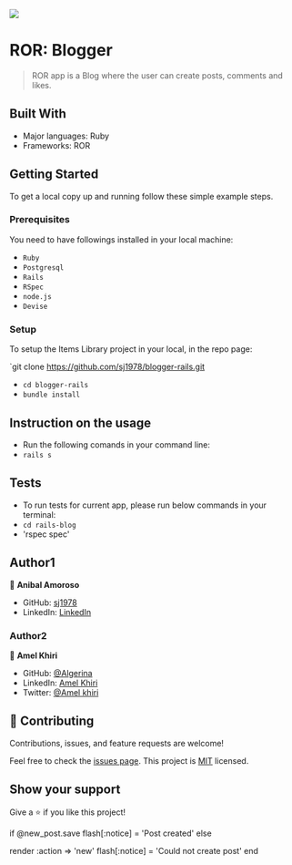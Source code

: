 
![](https://img.shields.io/badge/Microverse-blueviolet)
# ROR: Blogger

> ROR app is a Blog where the user can create posts, comments and likes.


## Built With

- Major languages: Ruby
- Frameworks: ROR

## Getting Started

To get a local copy up and running follow these simple example steps.

### Prerequisites

You need to have followings installed in your local machine:
- `Ruby`
- `Postgresql`
- `Rails`
- `RSpec`
- `node.js`
- `Devise`

### Setup

To setup the Items Library project in your local, in the repo page:

`git clone https://github.com/sj1978/blogger-rails.git
- `cd blogger-rails`
- `bundle install`


## Instruction on the usage
- Run the following comands in your command line:
- `rails s`

## Tests
- To run tests for current app, please run below commands in your terminal:
- `cd rails-blog`
- 'rspec spec'

## Author1


👤 **Anibal Amoroso**

- GitHub: [sj1978](https://github.com/sj1978)
- LinkedIn: [LinkedIn](https://www.linkedin.com/in/anibalamoroso/)


### Author2


👤 **Amel Khiri**

- GitHub: [@Algerina](https://github.com/Algerina)
- LinkedIn: [Amel Khiri](https://linkedin.com/in/amel-khiri-qahwadji-37a550135)
- Twitter: [@Amel khiri](https://twitter.com/AmalQahwadji)

## 🤝 Contributing

Contributions, issues, and feature requests are welcome!

Feel free to check the [issues page](https://github.com/sj1978/blogger-rails/issues).
This project is [MIT](./MIT.md) licensed.

## Show your support

Give a ⭐️ if you like this project!



if @new_post.save
flash[:notice] = 'Post created'
else

   render :action => 'new'
   flash[:notice] = 'Could not create post'
end
